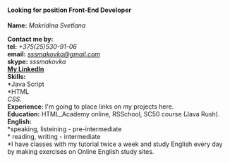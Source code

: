 #### Looking for position Front-End Developer  
**Name:** *Makridina Svetlana*    

**Contact me by:**    
**tel:** *+375(25)530-91-06*    
**email:** *sssmakovka@gmail.com*  
**skype:** *sssmakovka*  
**[My LinkedIn](https://www.linkedin.com/in/svetlanamakridina/)**   
**Skills:**     
            *Java Script       
            *HTML   
            *CSS.*  
**Experience:** I'm going to place links on my projects here.  
**Education:** HTML_Academy online, RSSchool, SC50 course (Java Rush).  
**English:**   
             *speaking, listeining - pre-intermediate    
             * reading, writing - intermediate  
             *I have classes with my tutorial twice a week and study English every day by making exercises on Online English study sites.    